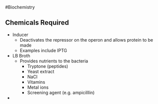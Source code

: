 #Biochemistry 
## Chemicals Required
* Inducer
	* Deactivates the repressor on the operon and allows protein to be made
	* Examples include IPTG
* LB Broth
	* Provides nutrients to the bacteria
		* Tryptone (peptides)
		* Yeast extract
		* NaCl
		* Vitamins
		* Metal ions
		* Screening agent (e.g. ampicilllin)
* 